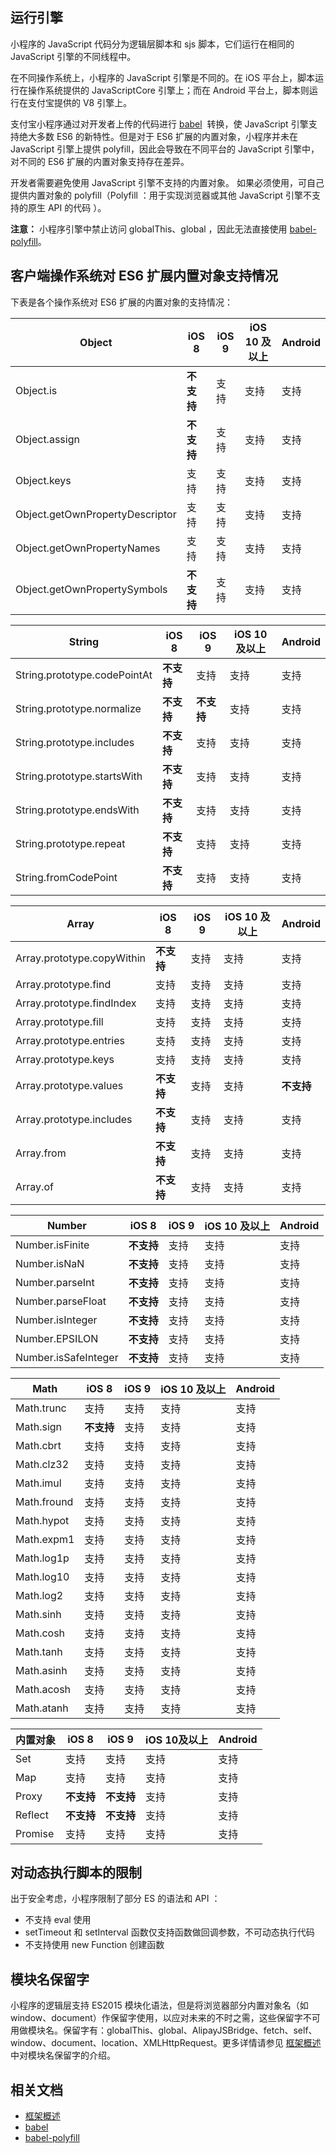 
## 运行引擎
小程序的 JavaScript 代码分为逻辑层脚本和 sjs 脚本，它们运行在相同的 JavaScript 引擎的不同线程中。 

在不同操作系统上，小程序的 JavaScript 引擎是不同的。在 iOS 平台上，脚本运行在操作系统提供的 JavaScriptCore 引擎上；而在 Android 平台上，脚本则运行在支付宝提供的 V8 引擎上。

支付宝小程序通过对开发者上传的代码进行 [babel](https://babeljs.io/)  转换，使 JavaScript 引擎支持绝大多数 ES6 的新特性。但是对于 ES6 扩展的内置对象，小程序并未在 JavaScript 引擎上提供 polyfill，因此会导致在不同平台的 JavaScript 引擎中，对不同的 ES6 扩展的内置对象支持存在差异。

开发者需要避免使用 JavaScript 引擎不支持的内置对象。 如果必须使用，可自己提供内置对象的 polyfill（Polyfill ：用于实现浏览器或其他 JavaScript 引擎不支持的原生 API 的代码 ）。

**注意：** 小程序引擎中禁止访问 globalThis、global ，因此无法直接使用 [babel-polyfill](https://babeljs.io/docs/en/babel-polyfill)。

## 客户端操作系统对 ES6 扩展内置对象支持情况
下表是各个操作系统对 ES6 扩展的内置对象的支持情况：

| **Object** | **iOS 8** | **iOS 9** | **iOS 10 及以上** | **Android** |
| --- | --- | --- | --- | --- |
| Object.is | **不支持** | 支持 | 支持 | 支持 |
| Object.assign | **不支持** | 支持 | 支持 | 支持 |
| Object.keys | 支持 | 支持 | 支持 | 支持 |
| Object.getOwnPropertyDescriptor | 支持 | 支持 | 支持 | 支持 |
| Object.getOwnPropertyNames | 支持 | 支持 | 支持 | 支持 |
| Object.getOwnPropertySymbols | **不支持** | 支持 | 支持 | 支持 |

| **String** | **iOS 8** | **iOS 9** | **iOS 10 及以上** | **Android** |
| --- | --- | --- | --- | --- |
| String.prototype.codePointAt | **不支持** | 支持 | 支持 | 支持 |
| String.prototype.normalize | **不支持** | **不支持** | 支持 | 支持 |
| String.prototype.includes | **不支持** | 支持 | 支持 | 支持 |
| String.prototype.startsWith | **不支持** | 支持 | 支持 | 支持 |
| String.prototype.endsWith | **不支持** | 支持 | 支持 | 支持 |
| String.prototype.repeat | **不支持** | 支持 | 支持 | 支持 |
| String.fromCodePoint | **不支持** | 支持 | 支持 | 支持 |

| **Array** | **iOS 8** | **iOS 9** | **iOS 10 及以上** | **Android** |
| --- | --- | --- | --- | --- |
| Array.prototype.copyWithin | **不支持** | 支持 | 支持 | 支持 |
| Array.prototype.find | 支持 | 支持 | 支持 | 支持 |
| Array.prototype.findIndex | 支持 | 支持 | 支持 | 支持 |
| Array.prototype.fill | 支持 | 支持 | 支持 | 支持 |
| Array.prototype.entries | 支持 | 支持 | 支持 | 支持 |
| Array.prototype.keys | 支持 | 支持 | 支持 | 支持 |
| Array.prototype.values | **不支持** | 支持 | 支持 | **不支持** |
| Array.prototype.includes | **不支持** | 支持 | 支持 | 支持 |
| Array.from | **不支持** | 支持 | 支持 | 支持 |
| Array.of | **不支持** | 支持 | 支持 | 支持 |

| **Number** | **iOS 8** | **iOS 9** | **iOS 10 及以上** | **Android** |
| --- | --- | --- | --- | --- |
| Number.isFinite | **不支持** | 支持 | 支持 | 支持 |
| Number.isNaN | **不支持** | 支持 | 支持 | 支持 |
| Number.parseInt | **不支持** | 支持 | 支持 | 支持 |
| Number.parseFloat | **不支持** | 支持 | 支持 | 支持 |
| Number.isInteger | **不支持** | 支持 | 支持 | 支持 |
| Number.EPSILON | **不支持** | 支持 | 支持 | 支持 |
| Number.isSafeInteger | **不支持** | 支持 | 支持 | 支持 |

| **Math** | **iOS 8** | **iOS 9** | **iOS 10 及以上** | **Android** |
| --- | --- | --- | --- | --- |
| Math.trunc | 支持 | 支持 | 支持 | 支持 |
| Math.sign | **不支持** | 支持 | 支持 | 支持 |
| Math.cbrt | 支持 | 支持 | 支持 | 支持 |
| Math.clz32 | 支持 | 支持 | 支持 | 支持 |
| Math.imul | 支持 | 支持 | 支持 | 支持 |
| Math.fround | 支持 | 支持 | 支持 | 支持 |
| Math.hypot | 支持 | 支持 | 支持 | 支持 |
| Math.expm1 | 支持 | 支持 | 支持 | 支持 |
| Math.log1p | 支持 | 支持 | 支持 | 支持 |
| Math.log10 | 支持 | 支持 | 支持 | 支持 |
| Math.log2 | 支持 | 支持 | 支持 | 支持 |
| Math.sinh | 支持 | 支持 | 支持 | 支持 |
| Math.cosh | 支持 | 支持 | 支持 | 支持 |
| Math.tanh | 支持 | 支持 | 支持 | 支持 |
| Math.asinh | 支持 | 支持 | 支持 | 支持 |
| Math.acosh | 支持 | 支持 | 支持 | 支持 |
| Math.atanh | 支持 | 支持 | 支持 | 支持 |

| **内置对象** | **iOS 8** | **iOS 9** | **iOS 10及以上** | **Android** |
| --- | --- | --- | --- | --- |
| Set | 支持 | 支持 | 支持 | 支持 |
| Map | 支持 | 支持 | 支持 | 支持 |
| Proxy | **不支持** | **不支持** | 支持 | 支持 |
| Reflect | **不支持** | **不支持** | 支持 | 支持 |
| Promise | 支持 | 支持 | 支持 | 支持 |


## 对动态执行脚本的限制
出于安全考虑，小程序限制了部分 ES 的语法和 API ：

- 不支持 eval 使用
- setTimeout 和 setInterval 函数仅支持函数做回调参数，不可动态执行代码
- 不支持使用 new Function 创建函数


## 模块名保留字
小程序的逻辑层支持 ES2015 模块化语法，但是将浏览器部分内置对象名（如 window、document）作保留字使用，以应对未来的不时之需，这些保留字不可用做模块名。保留字有：globalThis、global、AlipayJSBridge、fetch、self、window、document、location、XMLHttpRequest。更多详情请参见 [框架概述](https://docs.alipay.com/mini/framework/overview) 中对模块名保留字的介绍。

## 相关文档

- [框架概述](/mini/framework/overview)
- [babel](https://babeljs.io/)  
- [babel-polyfill](https://babeljs.io/docs/en/babel-polyfill)

